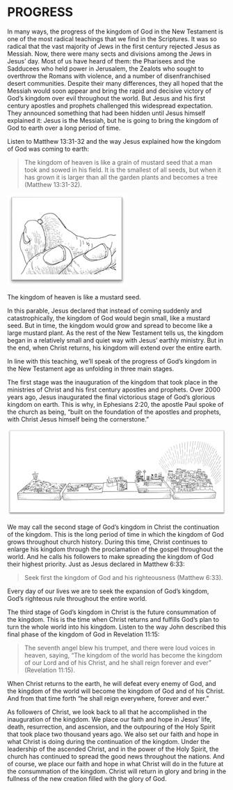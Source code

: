 # PROGRESS

In many ways, the progress of the kingdom of God in the New Testament is one of the most radical teachings that we find in the Scriptures. It was so radical that the vast majority of Jews in the first century rejected Jesus as Messiah. Now, there were many sects and divisions among the Jews in Jesus’ day. Most of us have heard of them: the Pharisees and the Sadducees who held power in Jerusalem, the Zealots who sought to overthrow the Romans with violence, and a number of disenfranchised desert communities. Despite their many differences, they all hoped that the Messiah would soon appear and bring the rapid and decisive victory of God’s kingdom over evil throughout the world. But Jesus and his first century apostles and prophets challenged this widespread expectation. They announced something that had been hidden until Jesus himself explained it: Jesus is the Messiah, but he is going to bring the kingdom of God to earth over a long period of time.

Listen to Matthew 13:31-32 and the way Jesus explained how the kingdom of God was coming to earth:

> The kingdom of heaven is like a grain of mustard seed that a man took and sowed in his field. It is the smallest of all seeds, but when it has grown it is larger than all the garden plants and becomes a tree (Matthew 13:31-32).

![1.1.2.m.pic10](https://github.com/thirdmill/images/raw/main/1.1.2.m.pic10.png)

The kingdom of heaven is like a mustard seed.

In this parable, Jesus declared that instead of coming suddenly and catastrophically, the kingdom of God would begin small, like a mustard seed. But in time, the kingdom would grow and spread to become like a large mustard plant. As the rest of the New Testament tells us, the kingdom began in a relatively small and quiet way with Jesus’ earthly ministry. But in the end, when Christ returns, his kingdom will extend over the entire earth.

In line with this teaching, we’ll speak of the progress of God’s kingdom in the New Testament age as unfolding in three main stages.

The first stage was the inauguration of the kingdom that took place in the ministries of Christ and his first century apostles and prophets. Over 2000 years ago, Jesus inaugurated the final victorious stage of God’s glorious kingdom on earth. This is why, in Ephesians 2:20, the apostle Paul spoke of the church as being, “built on the foundation of the apostles and prophets, with Christ Jesus himself being the cornerstone.”

![1.1.2.m.pic11](https://github.com/thirdmill/images/raw/main/1.1.2.m.pic11.png)

We may call the second stage of God’s kingdom in Christ the continuation of the kingdom. This is the long period of time in which the kingdom of God grows throughout church history. During this time, Christ continues to enlarge his kingdom through the proclamation of the gospel throughout the world. And he calls his followers to make spreading the kingdom of God their highest priority. Just as Jesus declared in Matthew 6:33:

> Seek first the kingdom of God and his righteousness (Matthew 6:33).

Every day of our lives we are to seek the expansion of God’s kingdom, God’s righteous rule throughout the entire world.

The third stage of God’s kingdom in Christ is the future consummation of the kingdom. This is the time when Christ returns and fulfills God’s plan to turn the whole world into his kingdom. Listen to the way John described this final phase of the kingdom of God in Revelation 11:15:

> The seventh angel blew his trumpet, and there were loud voices in heaven, saying, “The kingdom of the world has become the kingdom of our Lord and of his Christ, and he shall reign forever and ever” (Revelation 11:15).

When Christ returns to the earth, he will defeat every enemy of God, and the kingdom of the world will become the kingdom of God and of his Christ. And from that time forth “he shall reign everywhere, forever and ever.”

As followers of Christ, we look back to all that he accomplished in the inauguration of the kingdom. We place our faith and hope in Jesus’ life, death, resurrection, and ascension, and the outpouring of the Holy Spirit that took place two thousand years ago. We also set our faith and hope in what Christ is doing during the continuation of the kingdom. Under the leadership of the ascended Christ, and in the power of the Holy Spirit, the church has continued to spread the good news throughout the nations. And of course, we place our faith and hope in what Christ will do in the future at the consummation of the kingdom. Christ will return in glory and bring in the fullness of the new creation filled with the glory of God.
